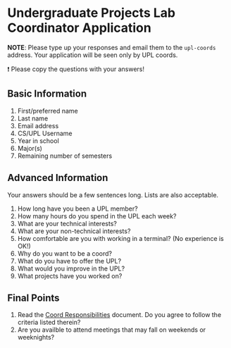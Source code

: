 # Undergraduate Projects Lab Coordinator Application

__NOTE__: Please type up your responses and email them to the `upl-coords` address.
Your application will be seen only by UPL coords.

:exclamation: Please copy the questions with your answers!

## Basic Information

1. First/preferred name
2. Last name
3. Email address
4. CS/UPL Username
5. Year in school
6. Major(s)
7. Remaining number of semesters

## Advanced Information

Your answers should be a few sentences long. Lists are also acceptable.

1. How long have you been a UPL member?
2. How many hours do you spend in the UPL each week?
3. What are your technical interests?
4. What are your non-technical interests?
5. How comfortable are you with working in a terminal? (No experience is OK!)
6. Why do you want to be a coord?
7. What do you have to offer the UPL?
8. What would you improve in the UPL?
9. What projects have you worked on?

## Final Points

1. Read the [Coord Responsibilities](https://github.com/UW-UPL/Documentation/blob/master/Coordinator-Responsibilities.md) document. Do you agree to follow the criteria listed therein?
2. Are you availble to attend meetings that may fall on weekends or weeknights?
